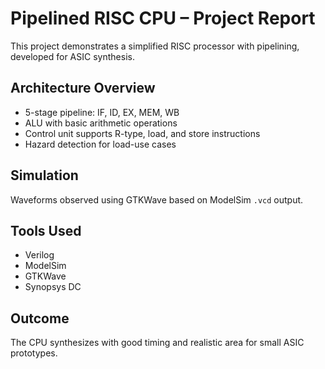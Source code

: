 # Pipelined RISC CPU – Project Report

This project demonstrates a simplified RISC processor with pipelining, developed for ASIC synthesis.

## Architecture Overview
- 5-stage pipeline: IF, ID, EX, MEM, WB
- ALU with basic arithmetic operations
- Control unit supports R-type, load, and store instructions
- Hazard detection for load-use cases

## Simulation
Waveforms observed using GTKWave based on ModelSim `.vcd` output.

## Tools Used
- Verilog
- ModelSim
- GTKWave
- Synopsys DC

## Outcome
The CPU synthesizes with good timing and realistic area for small ASIC prototypes.
